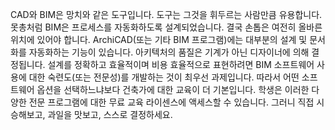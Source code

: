 CAD와 BIM은 망치와 같은 도구입니다. 도구는 그것을 휘두르는 사람만큼 유용합니다. 못총처럼 BIM은 프로세스를 자동화하도록 설계되었습니다. 결국 손톱은 여전히 ​​올바른 위치에 있어야 합니다. ArchiCAD(또는 기타 BIM 프로그램)에는 대부분의 설계 및 문서화를 자동화하는 기능이 있습니다. 아키텍처의 품질은 기계가 아닌 디자이너에 의해 결정됩니다.
설계를 정확하고 효율적이며 비용 효율적으로 표현하려면 BIM 소프트웨어 사용에 대한 숙련도(또는 전문성)를 개발하는 것이 최우선 과제입니다. 따라서 어떤 소프트웨어 옵션을 선택하느냐보다 건축가에 대한 교육이 더 기본입니다.
학생은 이러한 다양한 전문 프로그램에 대한 무료 교육 라이센스에 액세스할 수 있습니다. 그러니 직접 시승해보고, 과일을 맛보고, 스스로 결정하세요.



